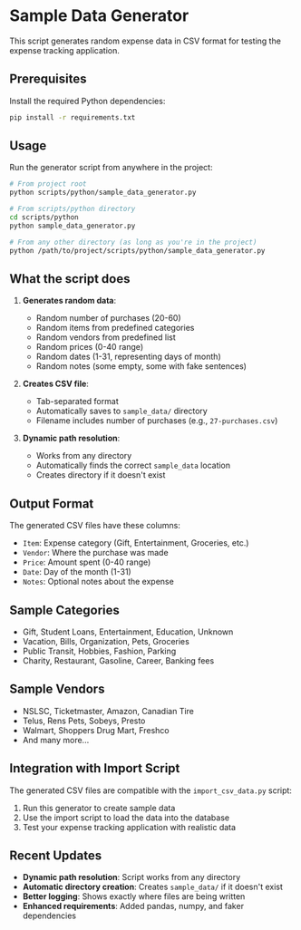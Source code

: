 # Sample Data Generator

This script generates random expense data in CSV format for testing the expense tracking application.

## Prerequisites

Install the required Python dependencies:
```bash
pip install -r requirements.txt
```

## Usage

Run the generator script from anywhere in the project:

```bash
# From project root
python scripts/python/sample_data_generator.py

# From scripts/python directory
cd scripts/python
python sample_data_generator.py

# From any other directory (as long as you're in the project)
python /path/to/project/scripts/python/sample_data_generator.py
```

## What the script does

1. **Generates random data**:
   - Random number of purchases (20-60)
   - Random items from predefined categories
   - Random vendors from predefined list
   - Random prices (0-40 range)
   - Random dates (1-31, representing days of month)
   - Random notes (some empty, some with fake sentences)

2. **Creates CSV file**:
   - Tab-separated format
   - Automatically saves to `sample_data/` directory
   - Filename includes number of purchases (e.g., `27-purchases.csv`)

3. **Dynamic path resolution**:
   - Works from any directory
   - Automatically finds the correct `sample_data` location
   - Creates directory if it doesn't exist

## Output Format

The generated CSV files have these columns:
- `Item`: Expense category (Gift, Entertainment, Groceries, etc.)
- `Vendor`: Where the purchase was made
- `Price`: Amount spent (0-40 range)
- `Date`: Day of the month (1-31)
- `Notes`: Optional notes about the expense

## Sample Categories

- Gift, Student Loans, Entertainment, Education, Unknown
- Vacation, Bills, Organization, Pets, Groceries
- Public Transit, Hobbies, Fashion, Parking
- Charity, Restaurant, Gasoline, Career, Banking fees

## Sample Vendors

- NSLSC, Ticketmaster, Amazon, Canadian Tire
- Telus, Rens Pets, Sobeys, Presto
- Walmart, Shoppers Drug Mart, Freshco
- And many more...

## Integration with Import Script

The generated CSV files are compatible with the `import_csv_data.py` script:
1. Run this generator to create sample data
2. Use the import script to load the data into the database
3. Test your expense tracking application with realistic data

## Recent Updates

- **Dynamic path resolution**: Script works from any directory
- **Automatic directory creation**: Creates `sample_data/` if it doesn't exist
- **Better logging**: Shows exactly where files are being written
- **Enhanced requirements**: Added pandas, numpy, and faker dependencies 